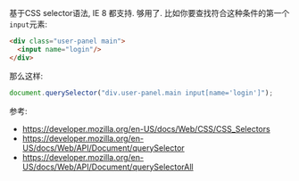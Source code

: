 
基于CSS selector语法, IE 8 都支持. 够用了. 比如你要查找符合这种条件的第一个`input`元素:
```html
<div class="user-panel main">
  <input name="login"/>
</div>
```
那么这样:
```js
document.querySelector("div.user-panel.main input[name='login']");
```
参考:
- https://developer.mozilla.org/en-US/docs/Web/CSS/CSS_Selectors
- https://developer.mozilla.org/en-US/docs/Web/API/Document/querySelector
- https://developer.mozilla.org/en-US/docs/Web/API/Document/querySelectorAll
